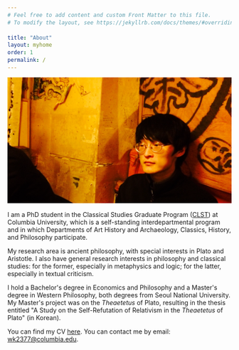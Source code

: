 ```yaml
---
# Feel free to add content and custom Front Matter to this file.
# To modify the layout, see https://jekyllrb.com/docs/themes/#overriding-theme-defaults

title: "About"
layout: myhome
order: 1
permalink: /
---
```

![Me](/20141117_123012000_iOS.png)

I am a PhD student in the Classical Studies Graduate Program ([CLST](https://classicalstudies.columbia.edu/)) at Columbia University, which is a self-standing interdepartmental program and in which Departments of Art History and Archaeology, Classics, History, and Philosophy participate.
<!-- My advisor is [Prof. Sung-Hoon Kang](https://humanities.snu.ac.kr/en/faculty?deptidx=13&md=view&profidx=157). -->

My research area is ancient philosophy, with special interests in Plato and Aristotle. I also have general research interests in philosophy and classical studies: for the former, especially in metaphysics and logic; for the latter, especially in textual criticism.

I hold a Bachelor's degree in Economics and Philosophy and a Master's degree in Western Philosophy, both degrees from Seoul National University. My Master's project was on the _Theaetetus_ of Plato, resulting in the thesis entitled "A Study on the Self-Refutation of Relativism in the _Theaetetus_ of Plato" (in Korean).
<!-- I am now working on the _Timeus_ of Plato. -->

You can find my CV [here](cv.pdf). You can contact me by email: <wk2377@columbia.edu>.

<!-- Ps. "\[A\]ubout" refers to *Voyage au bout de la nuit* by Louis-Ferdinand Céline, a quote from which opens the film *La Grande Bellezza* by Paolo Sorrentino:
>Voyager, c'est bien utile, ça fait travailler l'imagination. Tout le reste n'est que déception et fatigues. Notre voyage à nous est entièrement imaginaire. Voilà sa force. -->

<!-- (Photo by Donghui Lee) -->
